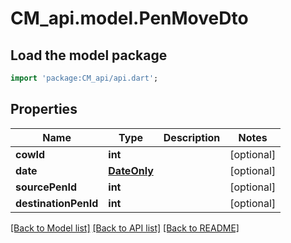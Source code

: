 # CM_api.model.PenMoveDto

## Load the model package
```dart
import 'package:CM_api/api.dart';
```

## Properties
Name | Type | Description | Notes
------------ | ------------- | ------------- | -------------
**cowId** | **int** |  | [optional] 
**date** | [**DateOnly**](DateOnly.md) |  | [optional] 
**sourcePenId** | **int** |  | [optional] 
**destinationPenId** | **int** |  | [optional] 

[[Back to Model list]](../README.md#documentation-for-models) [[Back to API list]](../README.md#documentation-for-api-endpoints) [[Back to README]](../README.md)



